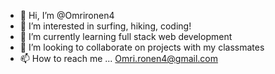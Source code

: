 - 👋 Hi, I’m @Omrironen4
- 👀 I’m interested in surfing, hiking, coding!
- 🌱 I’m currently learning full stack web development 
- 💞️ I’m looking to collaborate on projects with my classmates 
- 📫 How to reach me ... Omri.ronen4@gmail.com

<!---
Omrironen4/Omrironen4 is a ✨ special ✨ repository because its `README.md` (this file) appears on your GitHub profile.
You can click the Preview link to take a look at your changes.
--->
